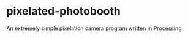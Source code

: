 pixelated-photobooth
====================

An extremely simple pixelation camera program written in Processing
